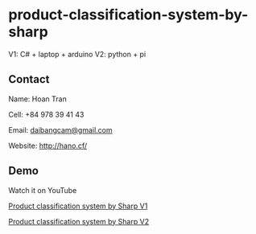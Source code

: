 # product-classification-system-by-sharp
 
 V1: C# + laptop + arduino
 V2: python + pi
 
## Contact

Name: Hoan Tran

Cell: +84 978 39 41 43

Email: daibangcam@gmail.com

Website: http://hano.cf/

## Demo

Watch it on YouTube 

[Product classification system by Sharp V1](https://youtu.be/d56tqMDrdRA)

[Product classification system by Sharp V2](https://youtu.be/5-hxRq7Euq4)